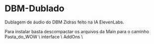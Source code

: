 # DBM-Dublado
Dublagem de áudio do DBM Zidras feito na IA ElevenLabs.

Para instalar basta descompactar os arquivos da Main para o caminho Pasta_do_WOW \ interface \ AddOns \
